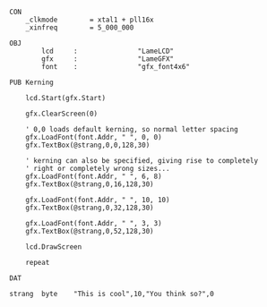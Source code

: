 
    CON
        _clkmode        = xtal1 + pll16x
        _xinfreq        = 5_000_000

    OBJ
            lcd     :               "LameLCD"
            gfx     :               "LameGFX"
            font    :               "gfx_font4x6"

    PUB Kerning

        lcd.Start(gfx.Start)

        gfx.ClearScreen(0)

        ' 0,0 loads default kerning, so normal letter spacing
        gfx.LoadFont(font.Addr, " ", 0, 0)
        gfx.TextBox(@strang,0,0,128,30)

        ' kerning can also be specified, giving rise to completely
        ' right or completely wrong sizes...
        gfx.LoadFont(font.Addr, " ", 6, 8)
        gfx.TextBox(@strang,0,16,128,30)

        gfx.LoadFont(font.Addr, " ", 10, 10)
        gfx.TextBox(@strang,0,32,128,30)

        gfx.LoadFont(font.Addr, " ", 3, 3)
        gfx.TextBox(@strang,0,52,128,30)

        lcd.DrawScreen

        repeat

    DAT

    strang  byte    "This is cool",10,"You think so?",0
